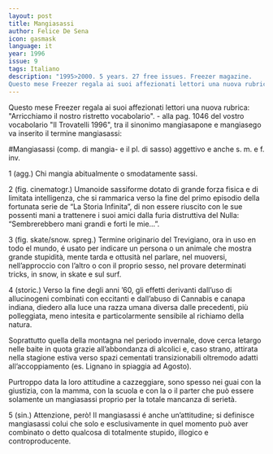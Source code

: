 ```yaml
---
layout: post
title: Mangiasassi
author: Felice De Sena
icon: gasmask
language: it
year: 1996
issue: 9
tags: Italiano
description: "1995>2000. 5 years. 27 free issues. Freezer magazine.
Questo mese Freezer regala ai suoi affezionati lettori una nuova rubrica: "Arricchiamo il nostro ristretto vocabolario". - alla pag. 1046 del vostro vocabolario "Il Trovatelli 1996", tra il sinonimo mangiasapone e mangiasego va inserito il termine mangiasassi..."
---
```


Questo mese Freezer regala ai suoi affezionati lettori una nuova rubrica: "Arricchiamo il nostro ristretto vocabolario". - alla pag. 1046 del vostro vocabolario "Il Trovatelli 1996", tra il sinonimo mangiasapone e mangiasego va inserito il termine mangiasassi:

#Mangiasassi
(comp. di mangia- e il pl. di sasso) aggettivo e anche s. m. e f. inv.

1 (agg.)
Chi mangia abitualmente o smodatamente sassi.

2 (fig. cinematogr.)
Umanoide sassiforme dotato di grande forza fisica e di limitata intelligenza, che si rammarica verso la fine del primo episodio della fortunata serie de “La Storia Infinita”, di non essere riuscito con le sue possenti mani a trattenere i suoi amici dalla furia distruttiva del Nulla: “Sembrerebbero mani grandi e forti le mie...”.

3 (fig. skate/snow. spreg.)
Termine originario del Trevigiano, ora in uso en todo el mundo, é usato per indicare un persona o un animale che mostra grande stupidità, mente tarda e ottusità nel parlare, nel muoversi, nell’approccio con l’altro o con il proprio sesso, nel provare determinati tricks, in snow, in skate e sul surf.

4 (storic.)
Verso la fine degli anni ’60, gli effetti derivanti dall’uso di allucinogeni combinati con eccitanti e dall’abuso di Cannabis e canapa indiana, diedero alla luce una razza umana diversa dalle precedenti, più polleggiata, meno intesita e particolarmente sensibile al richiamo della natura.

Soprattutto quella della montagna nel periodo invernale, dove cerca letargo nelle baite in quota grazie all’abbondanza di alcolici e, caso strano, attirata nella stagione estiva verso spazi cementati transizionabili oltremodo adatti all’accoppiamento (es. Lignano in spiaggia ad Agosto).

Purtroppo data la loro attitudine a cazzeggiare, sono spesso nei guai con la giustizia, con la mamma, con la scuola e con la o il parter che può essere solamente un mangiasassi proprio per la totale mancanza di serietà.

5 (sin.)
Attenzione, però! Il mangiasassi é anche un’attitudine; si definisce mangiasassi colui che solo e esclusivamente in quel momento può aver combinato o detto qualcosa di totalmente stupido, illogico e controproducente.

